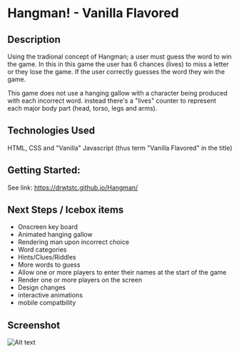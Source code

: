 # Hangman! - Vanilla Flavored

## Description
Using the tradional concept of Hangman; a user must guess the word to win the game. In this in this game the user has 6 chances (lives) to miss a letter or they lose the game. If the user correctly guesses the word they win the game.

This game does not use a hanging gallow with a character being produced with each incorrect word. instead there's a "lives" counter to represent each major body part (head, torso, legs and arms).

## Technologies Used
HTML, CSS and "Vanilla" Javascript (thus term "Vanilla Flavored" in the title)

## Getting Started:
See link: https://drwtstc.github.io/Hangman/

## Next Steps / Icebox items
- Onscreen key board
- Animated hanging gallow 
- Rendering man upon incorrect choice
- Word categories
- Hints/Clues/Riddles
- More words to guess
- Allow one or more players to enter their names at the start of the game
- Render one or more players on the screen
- Design changes
- interactive animations
- mobile compatbility

## Screenshot
![Alt text](https://i.imgur.com/qr9E2Qs.png "Screenshot1")
